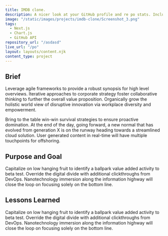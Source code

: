 ```yaml
---
title: IMDB clone.
description: A nicer look at your GitHub profile and re po stats. Includes data visualizations of your top languages, starred repositories, and sort through your top repos by number of stars, forks, and size.
image: "/static/images/projects/imdb-clone/Screenshot_3.png"
tags:
  - Next.js
  - Chart.js
  - GitHub API
repository_url: "/asdasd"
live_url: "/po"
layout: layouts/content.njk
content_type: project
---
```


<h2 class='vertical-margin'>Brief</h2>

Leverage agile frameworks to provide a robust synopsis for high level overviews. Iterative approaches to corporate strategy foster collaborative thinking to further the overall value proposition. Organically grow the holistic world view of disruptive innovation via workplace diversity and empowerment.

Bring to the table win-win survival strategies to ensure proactive domination. At the end of the day, going forward, a new normal that has evolved from generation X is on the runway heading towards a streamlined cloud solution. User generated content in real-time will have multiple touchpoints for offshoring.

<h2 class='vertical-margin'>Purpose and Goal</h2>

Capitalize on low hanging fruit to identify a ballpark value added activity to beta test. Override the digital divide with additional clickthroughs from DevOps. Nanotechnology immersion along the information highway will close the loop on focusing solely on the bottom line.

<h2 class='vertical-margin'>Lessons Learned</h2>

Capitalize on low hanging fruit to identify a ballpark value added activity to beta test. Override the digital divide with additional clickthroughs from DevOps. Nanotechnology immersion along the information highway will close the loop on focusing solely on the bottom line.
